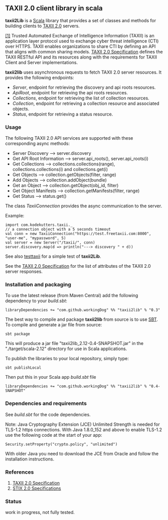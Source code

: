 ## TAXII 2.0 client library in scala

**taxii2Lib** is a [Scala](https://www.scala-lang.org/) library that 
provides a set of classes and methods for building clients to [TAXII 2.0](https://oasis-open.github.io/cti-documentation/) servers.

[[1]](https://oasis-open.github.io/cti-documentation/) 
Trusted Automated Exchange of Intelligence Information (TAXII) is an application layer protocol 
used to exchange cyber threat intelligence (CTI) over HTTPS. 
TAXII enables organizations to share CTI by defining an API that aligns with common sharing models.
[TAXII 2.0 Specification](https://oasis-open.github.io/cti-documentation/) defines the TAXII RESTful API and its resources along with the requirements for TAXII Client and Server implementations. 


**taxii2lib** uses asynchronous requests to fetch TAXII 2.0 server resources. 
It provides the following endpoints:

- *Server*, endpoint for retrieving the discovery and api roots resources.
- *ApiRoot*, endpoint for retrieving the api roots resources.
- *Collections*, endpoint for retrieving the list of collection resources. 
- *Collection*, endpoint for retrieving a collection resource and associated objects. 
- *Status*, endpoint for retrieving a status resource. 

### Usage

The following TAXII 2.0 API services are supported with these corresponding async methods:

- Server Discovery --> server.discovery 
- Get API Root Information --> server.api_roots(), server.api_roots(i)
- Get Collections --> collections.collections(range), collections.collections(i) and collections.get(i)
- Get Objects --> collection.getObjects(filter, range)
- Add Objects --> collection.addObject(bundle)
- Get an Object --> collection.getObject(obj_id, filter)
- Get Object Manifests --> collection.getManifests(filter, range)
- Get Status --> status.get()

The class *TaxiiConnection* provides the async communication to the server.

Example:

    import com.kodekutters.taxii._
    // a connection object with a 5 seconds timeout
    val conn = new TaxiiConnection("https://test.freetaxii.com:8000", "user-me", "mypassword", 5)
    val server = new Server("/taxii/", conn)
    server.discovery.map(d => println("---> discovery " + d))
    
See also [testtaxii](https://github.com/workingDog/testtaxii) for a simple test of **taxii2Lib**.   

See the [TAXII 2.0 Specification](https://oasis-open.github.io/cti-documentation/) for the list 
of attributes of the TAXII 2.0 server responses.

### Installation and packaging

To use the latest release (from Maven Central) add the following dependency to your *build.sbt*:

    libraryDependencies += "com.github.workingDog" %% "taxii2lib" % "0.3"

The best way to compile and package **taxii2lib** from source is to use [SBT](http://www.scala-sbt.org/).
To compile and generate a jar file from source:

    sbt package

This will produce a jar file "taxii2lib_2.12-0.4-SNAPSHOT.jar" in the "./target/scala-2.12" directory 
for use in Scala applications.


To publish the libraries to your local repository, simply type:

    sbt publishLocal

Then put this in your Scala app *build.sbt* file

    libraryDependencies += "com.github.workingDog" %% "taxii2lib" % "0.4-SNAPSHOT" 
 
### Dependencies and requirements

See *build.sbt* for the code dependencies.

Note: Java Cryptography Extension (JCE) Unlimited Strength is needed for TLS-1.2 https connections.
With Java 1.8.0_152 and above to enable TLS-1.2 use the following code at the start of your app: 

    Security.setProperty("crypto.policy", "unlimited")

With older Java you need to download the JCE from Oracle and follow the installation instructions.   
 
### References
 
1) [TAXII 2.0 Specification](https://oasis-open.github.io/cti-documentation/)
2) [STIX 2.0 Specifications](https://oasis-open.github.io/cti-documentation/)

### Status
work in progress, not fully tested.